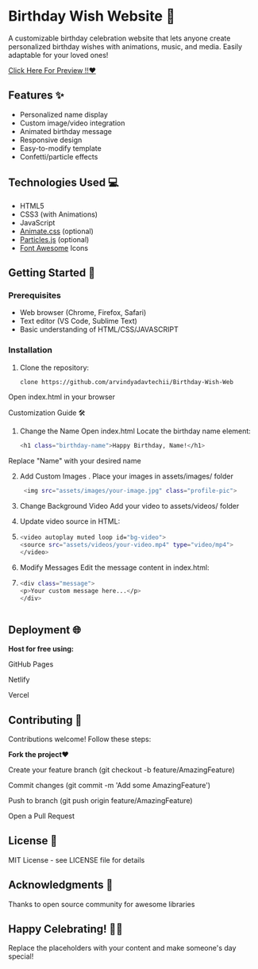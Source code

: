 # Birthday Wish Website 🎉

A customizable birthday celebration website that lets anyone create personalized birthday wishes with animations, music, and media. Easily adaptable for your loved ones!

[Click Here For Preview !!❤️](https://birthday-wish-web.vercel.app/)

## Features ✨
- Personalized name display
- Custom image/video integration
- Animated birthday message
- Responsive design
- Easy-to-modify template
- Confetti/particle effects

## Technologies Used 💻
- HTML5
- CSS3 (with Animations)
- JavaScript
- [Animate.css](https://animate.style/) (optional)
- [Particles.js](https://vincentgarreau.com/particles.js/) (optional)
- [Font Awesome](https://fontawesome.com/) Icons

## Getting Started 🚀

### Prerequisites
- Web browser (Chrome, Firefox, Safari)
- Text editor (VS Code, Sublime Text)
- Basic understanding of HTML/CSS/JAVASCRIPT

### Installation
1. Clone the repository:
   ```bash
   clone https://github.com/arvindyadavtechii/Birthday-Wish-Web


Open index.html in your browser

Customization Guide 🛠️
1. Change the Name
Open index.html
 Locate the birthday name element:
   ```bash
   <h1 class="birthday-name">Happy Birthday, Name!</h1>
Replace "Name" with your desired name

2. Add Custom Images
.  Place your images in assets/images/ folder
   ```bash
    <img src="assets/images/your-image.jpg" class="profile-pic">
   
3. Change Background Video
Add your video to assets/videos/ folder

3. Update video source in HTML:
4. ```bash
   <video autoplay muted loop id="bg-video">
   <source src="assets/videos/your-video.mp4" type="video/mp4">
   </video>

5. Modify Messages
Edit the message content in index.html:

1. ```bash
   <div class="message">
   <p>Your custom message here...</p>
   </div>



## Deployment 🌐
**Host for free using:**

GitHub Pages

Netlify

Vercel



## Contributing 🤝
Contributions welcome! Follow these steps:

**Fork the project❤️**

Create your feature branch (git checkout -b feature/AmazingFeature)

Commit changes (git commit -m 'Add some AmazingFeature')

Push to branch (git push origin feature/AmazingFeature)

Open a Pull Request



## License 📄
MIT License - see LICENSE file for details



## Acknowledgments 🙏

Thanks to open source community for awesome libraries


## Happy Celebrating! 🎂🎈
Replace the placeholders with your content and make someone's day special!
